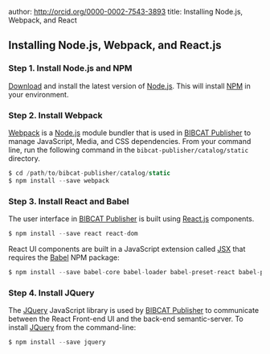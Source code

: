 author:  http://orcid.org/0000-0002-7543-3893
title: Installing Node.js, Webpack, and React

## Installing Node.js, Webpack, and React.js
### Step 1. Install Node.js and NPM
[Download](https://nodejs.org/en/download/) and install the 
latest version of [Node.js][NODE]. This will install [NPM][NPM] 
in your environment.
    
### Step 2. Install Webpack 
[Webpack][WEBPCK] is a [Node.js][NODE] module bundler that is used in 
[BIBCAT Publisher][BCPUB] to manage JavaScript, Media, and CSS dependencies. 
From your command line, run the following command in the 
`bibcat-publisher/catalog/static` directory.

```javascript
$ cd /path/to/bibcat-publisher/catalog/static
$ npm install --save webpack
```
### Step 3. Install React and Babel
The user interface in [BIBCAT Publisher][BCPUB] is built using 
[React.js][REACT] components. 

```javascript
$ npm install --save react react-dom
```

React UI components are built in a JavaScript extension called
[JSX][JSX] that requires the [Babel][BABEL] NPM package:

```javascript
$ npm install --save babel-core babel-loader babel-preset-react babel-preset-env
```

### Step 4. Install JQuery
The [JQuery][JQ] JavaScript library is used by [BIBCAT Publisher][BCPUB]
to communicate between the React Front-end UI and the back-end 
semantic-server. To install [JQuery][JQ] from the command-line:

```javascript
$ npm install --save jquery
```

[BCPUB]: http://bibcat.org/publisher
[BABEL]: http://babeljs.io/
[JSX]: https://jsx.github.io/
[JQ]: http://jquery.com/
[NODE]: https://nodejs.org/en/
[NPM]: https://www.npmjs.com/
[REACT]: https://reactjs.org/
[WEBPCK]: https://webpack.js.org/
